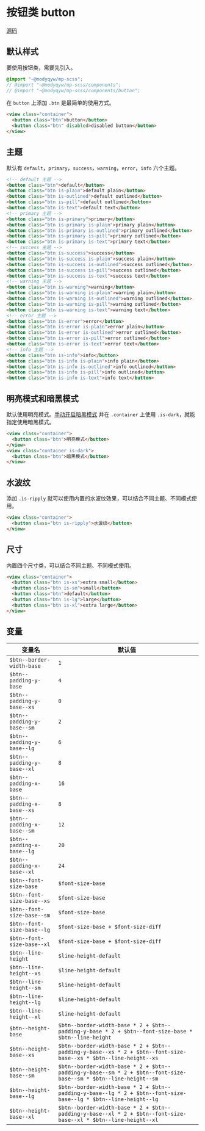 # 按钮类 button

[源码](https://github.com/ModyQyW/mp-scss/blob/main/compoents/button.scss)

## 默认样式

要使用按钮类，需要先引入。

```scss
@import "~@modyqyw/mp-scss";
// @import "~@modyqyw/mp-scss/components";
// @import "~@modyqyw/mp-scss/components/button";
```

在 `button` 上添加 `.btn` 是最简单的使用方式。

```html
<view class="container">
  <button class="btn">button</button>
  <button class="btn" disabled>disabled button</button>
</view>
```

## 主题

默认有 `default`，`primary`，`success`，`warning`，`error`，`info` 六个主题。

```html
<!-- default 主题 -->
<button class="btn">default</button>
<button class="btn is-plain">default plain</button>
<button class="btn is-outlined">default outlined</button>
<button class="btn is-pill">default outlined</button>
<button class="btn is-text">default text</button>
<!-- primary 主题 -->
<button class="btn is-primary">primary</button>
<button class="btn is-primary is-plain">primary plain</button>
<button class="btn is-primary is-outlined">primary outlined</button>
<button class="btn is-primary is-pill">primary outlined</button>
<button class="btn is-primary is-text">primary text</button>
<!-- success 主题 -->
<button class="btn is-success">success</button>
<button class="btn is-success is-plain">success plain</button>
<button class="btn is-success is-outlined">success outlined</button>
<button class="btn is-success is-pill">success outlined</button>
<button class="btn is-success is-text">success text</button>
<!-- warning 主题 -->
<button class="btn is-warning">warning</button>
<button class="btn is-warning is-plain">warning plain</button>
<button class="btn is-warning is-outlined">warning outlined</button>
<button class="btn is-warning is-pill">warning outlined</button>
<button class="btn is-warning is-text">warning text</button>
<!-- error 主题 -->
<button class="btn is-error">error</button>
<button class="btn is-error is-plain">error plain</button>
<button class="btn is-error is-outlined">error outlined</button>
<button class="btn is-error is-pill">error outlined</button>
<button class="btn is-error is-text">error text</button>
<!-- info 主题 -->
<button class="btn is-info">info</button>
<button class="btn is-info is-plain">info plain</button>
<button class="btn is-info is-outlined">info outlined</button>
<button class="btn is-info is-pill">info outlined</button>
<button class="btn is-info is-text">info text</button>
```

## 明亮模式和暗黑模式

默认使用明亮模式。[手动开启暗黑模式](../advance/README.md#明亮模式和暗黑模式) 并在 `.container` 上使用 `.is-dark`，就能指定使用暗黑模式。

```html
<view class="container">
  <button class="btn">明亮模式</button>
</view>
<view class="container is-dark">
  <button class="btn">暗黑模式</button>
</view>
```

## 水波纹

添加 `.is-ripply` 就可以使用内置的水波纹效果，可以结合不同主题、不同模式使用。

```html
<view class="container">
  <button class="btn is-ripply">水波纹</button>
</view>
```

## 尺寸

内置四个尺寸类，可以结合不同主题、不同模式使用。

```html
<view class="container">
  <button class="btn is-xs">extra small</button>
  <button class="btn is-sm">small</button>
  <button class="btn">default</button>
  <button class="btn is-lg">large</button>
  <button class="btn is-xl">extra large</button>
</view>
```

## 变量

|变量名|默认值|
|---|---|
|`$btn--border-width-base`|`1`|
|`$btn--padding-y-base`|`4`|
|`$btn--padding-y-base--xs`|`0`|
|`$btn--padding-y-base--sm`|`2`|
|`$btn--padding-y-base--lg`|`6`|
|`$btn--padding-y-base--xl`|`8`|
|`$btn--padding-x-base`|`16`|
|`$btn--padding-x-base--xs`|`8`|
|`$btn--padding-x-base--sm`|`12`|
|`$btn--padding-x-base--lg`|`20`|
|`$btn--padding-x-base--xl`|`24`|
|`$btn--font-size-base`|`$font-size-base`|
|`$btn--font-size-base--xs`|`$font-size-base`|
|`$btn--font-size-base--sm`|`$font-size-base`|
|`$btn--font-size-base--lg`|`$font-size-base + $font-size-diff`|
|`$btn--font-size-base--xl`|`$font-size-base + $font-size-diff`|
|`$btn--line-height`|`$line-height-default`|
|`$btn--line-height--xs`|`$line-height-default`|
|`$btn--line-height--sm`|`$line-height-default`|
|`$btn--line-height--lg`|`$line-height-default`|
|`$btn--line-height--xl`|`$line-height-default`|
|`$btn--height-base`|`$btn--border-width-base * 2 + $btn--padding-y-base * 2 + $btn--font-size-base * $btn--line-height`|
|`$btn--height-base--xs`|`$btn--border-width-base * 2 + $btn--padding-y-base--xs * 2 + $btn--font-size-base--xs * $btn--line-height--xs`|
|`$btn--height-base--sm`|`$btn--border-width-base * 2 + $btn--padding-y-base--sm * 2 + $btn--font-size-base--sm * $btn--line-height--sm`|
|`$btn--height-base--lg`|`$btn--border-width-base * 2 + $btn--padding-y-base--lg * 2 + $btn--font-size-base--lg * $btn--line-height--lg`|
|`$btn--height-base--xl`|`$btn--border-width-base * 2 + $btn--padding-y-base--xl * 2 + $btn--font-size-base--xl * $btn--line-height--xl`|
